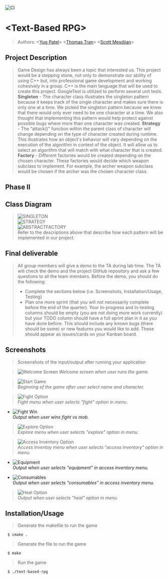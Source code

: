 ![CI](https://github.com/cs100/final-project-smesd001-ypate030-ttran419/workflows/CI/badge.svg?branch=master)
# \<Text-Based RPG\>

 > Authors: \<[Yug Patel](https://github.com/yugpatell)\>  \<[Thomas Tran](https://github.com/TimusTrun)\> \<[Scott Mesdjian](https://github.com/scottmez)\> 
 
## Project Description
> Game Design has always been a topic that interested us. This project would be a stepping stone, not only to demonstrate our ability of using C++ but, into professional game development and working cohesively in a group. C++ is the main language that will be used to create this project. GoogleTest is utilized to perform several unit tests. **Singleton** - The character class illustrates the singleton pattern because it keeps track of the single character and makes sure there is only one at a time. We picked the singleton pattern because we knew that there would only ever need to be one character at a time. We also thought that implementing this pattern would help protect against possible bugs where more than one character was created. 
**Strategy** -  The “attack()” function within the parent class of character will change depending on the type of character created during runtime. This illustrates how an object's behavior will vary depending on the execution of the algorithm in context of the object. It will allow us to select an algorithm that will match with what character that is created.
**Factory** - Different factories would be created depending on the chosen character. These factories would decide which weapon subclass to implement. For example, the archer weapon subclass would be chosen if the archer was the chosen character class.  

## Phase II  
 ## Class Diagram
> ![SINGLETON](https://user-images.githubusercontent.com/57920851/101395658-1c326980-387f-11eb-9103-0b3d2992b1c1.png)  
> ![STRATEGY](https://user-images.githubusercontent.com/57920851/101395681-23f20e00-387f-11eb-89ff-57e815ce1d4a.png)  
> ![ABSTRACTFACTORY](https://user-images.githubusercontent.com/57920851/101395603-07ee6c80-387f-11eb-8b4c-980831c16486.png)  
> Refer to the descriptions above that describe how each pattern will be implemented in our project.
 
 ## Final deliverable
 > All group members will give a demo to the TA during lab time. The TA will check the demo and the project GitHub repository and ask a few questions to all the team members. 
 > Before the demo, you should do the following:
 > * Complete the sections below (i.e. Screenshots, Installation/Usage, Testing)
 > * Plan one more sprint (that you will not necessarily complete before the end of the quarter). Your In-progress and In-testing columns should be empty (you are not doing more work currently) but your TODO column should have a full sprint plan in it as you have done before. This should include any known bugs (there should be some) or new features you would like to add. These should appear as issues/cards on your Kanban board. 
 ## Screenshots
 > Screenshots of the input/output after running your application
 
 > ![Welcome Screen](https://user-images.githubusercontent.com/57920851/101397482-982db100-3881-11eb-976a-76303980bb7d.PNG)
   *Welcome screen when user runs the game.*
 
 > ![Start Game](https://user-images.githubusercontent.com/57920851/101397561-b398bc00-3881-11eb-8afa-9bd2187af252.PNG)  
  *Beginning of the game after user select name and character.*
  
 > ![Fight Option](https://user-images.githubusercontent.com/57920851/101397623-ca3f1300-3881-11eb-8af8-87192c3f96eb.PNG)  
    *Fight menu when user selects "fight" option in menu.*  
    
  -  ![Fight Win](https://user-images.githubusercontent.com/57920851/101397677-dc20b600-3881-11eb-9d90-4b754a157ddc.PNG)  
     *Output when user wins fight vs mob.*  
    
> ![Explore Option](https://user-images.githubusercontent.com/57920851/101397779-fe1a3880-3881-11eb-876d-ec77ebf1fa9f.PNG)  
 *Explore menu when user selects "explore" option in menu.*
   
> ![Access Inventory Option](https://user-images.githubusercontent.com/57920851/101397869-1e49f780-3882-11eb-96d4-81ff475bc952.PNG)  
 *Access Inventoy menu when user selects "access inventory" option in menu.*

   - ![Equipment](https://user-images.githubusercontent.com/57920851/101398062-649f5680-3882-11eb-8c70-ff764faf862c.PNG)  
     *Output when user selects "equipment" in access inventory menu.*
    
   - ![Consumables](https://user-images.githubusercontent.com/57920851/101398152-7ed93480-3882-11eb-9ece-9900aa9be184.PNG)  
     *Output when user selects "consumables" in access inventory menu.*
   
> ![Heal Option](https://user-images.githubusercontent.com/57920851/101397849-168a5300-3882-11eb-95c4-c1fd07f34923.PNG)  
  *Output when user selects "heal" option in menu.* 

 ## Installation/Usage
 > Generate the makefile to run the game
 
     $ cmake .
  
 > Generate the file to run the game
 
     $ make
     
 > Run the game
     
     $ ./text-based-rpg
     
